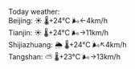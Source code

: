 Today weather:  
Beijing: ☀️   🌡️+24°C 🌬️←4km/h  
Tianjin: ☀️   🌡️+24°C 🌬️→11km/h  
Shijiazhuang: 🌦   🌡️+24°C 🌬️↖4km/h  
Tangshan: ⛅️  🌡️+23°C 🌬️→13km/h  
